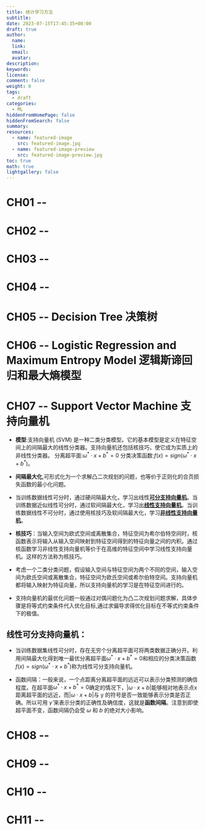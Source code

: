 ```yaml
---
title: 统计学习方法
subtitle:
date: 2023-07-15T17:45:35+08:00
draft: true
author:
  name:
  link:
  email:
  avatar:
description:
keywords:
license:
comment: false
weight: 0
tags:
  - draft
categories:
  - ML
hiddenFromHomePage: false
hiddenFromSearch: false
summary:
resources:
  - name: featured-image
    src: featured-image.jpg
  - name: featured-image-preview
    src: featured-image-preview.jpg
toc: true
math: true
lightgallery: false
---
```



# CH01 --
# CH02 --
# CH03 --
# CH04 --
# CH05 -- Decision Tree 决策树
# CH06 -- Logistic Regression and Maximum Entropy Model 逻辑斯谛回归和最大熵模型
# CH07 -- Support Vector Machine 支持向量机
- **模型**:支持向量机 (SVM) 是一种二类分类模型。它的基本模型是定义在特征空间上的间隔最大的线性分类器。支持向量机还包括核技巧，使它成为实质上的非线性分类器。
分离超平面:$\omega ^ * \cdot{x} + b^* = 0$
分类决策函数:$f(x) = sign (\omega ^ * \cdot{x} + b ^ *)$。

- **间隔最大化**,可形式化为一个求解凸二次规划的问题，也等价于正则化的合页损失函数的最小化问题。

- 当训练数据线性可分时，通过硬间隔最大化，学习出线性<u>**可分支持向量机**</u>。当训练数据近似线性可分时，通过软间隔最大化，学习出<u>**线性支持向量机**</u>。当训练数据线性不可分时，通过使用核技巧及软间隔最大化，学习<u>**非线性支持向量机**</u>。

- **核技巧**：当输入空间为欧式空间或离散集合，特征空间为希尔伯特空间时，核函数表示将输入从输入空间映射到特征空间得到的特征向量之间的内积。通过核函数学习非线性支持向量机等价于在高维的特征空间中学习线性支持向量机。这样的方法称为核技巧。

- 考虑一个二类分类问题，假设输入空间与特征空间为两个不同的空间，输入空间为欧氏空间或离散集合，特征空间为欧氏空间或希尔伯特空间。支持向量机都将输入映射为特征向量，所以支持向量机的学习是在特征空间进行的。

- 支持向量机的最优化问题一般通过对偶问题化为凸二次规划问题求解，具体步骤是将等式约束条件代入优化目标,通过求偏导求得优化目标在不等式约束条件下的极值。

## 线性可分支持向量机：

- 当训练数据集线性可分时，存在无穷个分离超平面可将两类数据正确分开。利用间隔最大化得到唯一最优分离超平面$\omega ^ * \cdot{x} + b^* = 0$和相应的分类决策函数$f(x) = sign (\omega ^ * \cdot{x} + b ^ *)$称为线性可分支持向量机。

- 函数间隔：一般来说，一个点距离分离超平面的远近可以表示分类预测的确信程度。在超平面$\omega ^ * \cdot{x} + b^* = 0$确定的情况下，$|\omega \cdot{x} + b|$能够相对地表示点x距离超平面的远近，而$|\omega \cdot{x} + b|$与 y 的符号是否一致能够表示分类是否正确。所以可用 $\hat{\gamma}$ 来表示分类的正确性及确信度，这就是**函数间隔**。注意到即使超平面不变，函数间隔仍会受 $\omega$ 和 $b$ 的绝对大小影响。

# CH08 --
# CH09 --
# CH10 --
# CH11 --
